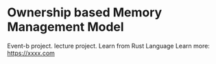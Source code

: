 # Ownership based Memory Management Model
Event-b project. lecture project. Learn from Rust Language
Learn more:
https://xxxx.com
